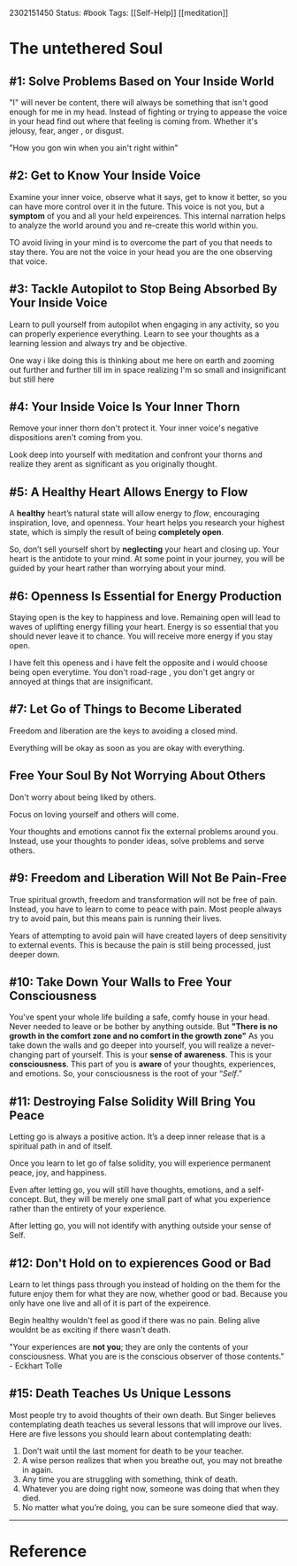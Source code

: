
2302151450
	Status: #book 
		Tags: [[Self-Help]] [[meditation]] 

# The untethered Soul

## #1: Solve Problems Based on Your Inside World
"I" will never be content, there will always be something that isn't good enough for me in my head. Instead of fighting or trying to appease the voice in your head find out where that feeling is coming from. Whether it's jelousy, fear, anger , or disgust. 

"How you gon win when you ain't right within"


## #2: Get to Know Your Inside Voice

Examine your inner voice, observe what it says, get to know it better, so you can have more control over it in the future. This voice is not you, but a **symptom** of you and all your held expeirences. This internal narration helps to analyze the world around you and re-create this world within you.

TO avoid living in your mind is to overcome the part of you that needs to stay there.
You are not the voice in your head you are the one observing that voice.


## #3: Tackle Autopilot to Stop Being Absorbed By Your Inside Voice

Learn to pull yourself from autopilot when engaging in any activity, so you can properly experience everything. 
Learn to see your thoughts as a learning lession and always try and be objective.

One way i like doing this is thinking about me here on earth and zooming out further and further till im in space realizing I'm so small and insignificant but still here


## #4: Your Inside Voice Is Your Inner Thorn

Remove your inner thorn don't protect it. Your inner voice's negative dispositions aren't coming from you.

Look deep into yourself  with meditation and confront your thorns and realize they arent as significant as you originally thought.


## #5: A Healthy Heart Allows Energy to Flow

A **healthy** heart’s natural state will allow energy to *flow*, encouraging inspiration, love, and openness. Your heart helps you research your highest state, which is simply the result of being **completely open**. 

So, don’t sell yourself short by **neglecting** your heart and closing up. Your heart is the antidote to your mind. At some point in your journey, you will be guided by your heart rather than worrying about your mind.

## #6: Openness Is Essential for Energy Production


Staying open is the key to happiness and love. Remaining open will lead to waves of uplifting energy filling your heart. Energy is so essential that you should never leave it to chance. You will receive more energy if you stay open. 

I have felt this openess and i have felt the opposite and i would choose being open everytime. You don't road-rage , you don't get angry or annoyed at things that are insignificant.


## #7: Let Go of Things to Become Liberated

Freedom and liberation are the keys to avoiding a closed mind.

Everything will be okay as soon as you are okay with everything.


## Free Your Soul By Not Worrying About Others

Don't worry about being liked by others.

Focus on loving yourself and others will come. 

Your thoughts and emotions cannot fix the external problems around you.
Instead, use your thoughts to ponder ideas, solve problems and serve others.


## #9: Freedom and Liberation Will Not Be Pain-Free

True spiritual growth, freedom and transformation will not be free of pain. Instead, you have to learn to come to peace with pain. Most people always try to avoid pain, but this means pain is running their lives. 

Years of attempting to avoid pain will have created layers of deep sensitivity to external events. This is because the pain is still being processed, just deeper down.

## #10: Take Down Your Walls to Free Your Consciousness

You've spent your whole life building a safe, comfy house in your head. Never needed to leave or be bother by anything outside. But **"There is no growth in the comfort zone and no comfort in the growth zone"**
As you take down the walls and go deeper into yourself, you will realize a never-changing part of yourself. 
This is your **sense of awareness**. This is your **consciousness**. This part of you is **aware** of your thoughts, experiences, and emotions. So, your consciousness is the root of your “_Self_.”


## #11: Destroying False Solidity Will Bring You Peace

Letting go is always a positive action. 
It’s a deep inner release that is a spiritual path in and of itself. 

Once you learn to let go of false solidity, you will experience permanent peace, joy, and happiness. 

Even after letting go, you will still have thoughts, emotions, and a self-concept. But, they will be merely one small part of what you experience rather than the entirety of your experience. 

After letting go, you will not identify with anything outside your sense of Self.

## #12: Don't Hold on to expierences Good or Bad

Learn to let things pass through you instead of holding on the them for the future enjoy them for what they are now, whether good or bad. Because you only have one live and all of it is part of the expeirence.

Begin healthy wouldn't feel as good if there was no pain.
Beling alive wouldnt be as exciting if there wasn't death.

"Your experiences are **not you**; they are only the contents of your consciousness. What you are is the conscious observer of those contents." - Eckhart Tolle

## #15: Death Teaches Us Unique Lessons


Most people try to avoid thoughts of their own death. But Singer believes contemplating death teaches us several lessons that will improve our lives. Here are five lessons you should learn about contemplating death:

1.  Don’t wait until the last moment for death to be your teacher.
2.  A wise person realizes that when you breathe out, you may not breathe in again.
3.  Any time you are struggling with something, think of death.
4.  Whatever you are doing right now, someone was doing that when they died.
5.  No matter what you’re doing, you can be sure someone died that way.














---
# Reference
